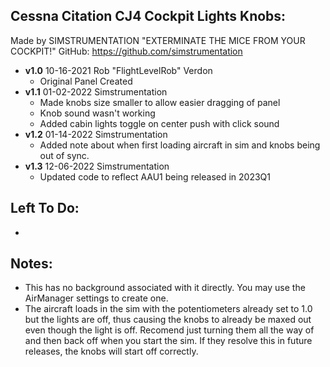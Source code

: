 ## Cessna Citation CJ4 Cockpit Lights Knobs:
Made by SIMSTRUMENTATION "EXTERMINATE THE MICE FROM YOUR COCKPIT!"
GitHub: https://github.com/simstrumentation

- **v1.0** 10-16-2021 Rob "FlightLevelRob" Verdon 
    - Original Panel Created
- **v1.1** 01-02-2022 Simstrumentation 
    - Made knobs size smaller to allow easier dragging of panel
    - Knob sound wasn't working
    - Added cabin lights toggle on center push with click sound
- **v1.2** 01-14-2022 Simstrumentation     
    - Added note about when first loading aircraft in sim and knobs being out of sync.
- **v1.3** 12-06-2022 Simstrumentation     
    - Updated code to reflect AAU1 being released in 2023Q1	
	
## Left To Do:
 - 
	
## Notes:
 - This has no background associated with it directly. You may use the AirManager settings to create one.
 - The aircraft loads in the sim with the potentiometers already set to 1.0 but the lights are off, thus causing the knobs to already be maxed out even though the light is off. Recomend just turning them all the way of and then back off when you start the sim. If they resolve this in future releases, the knobs will start off correctly.						   
